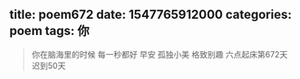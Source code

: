 title: poem672
date: 1547765912000
categories: poem
tags: 你
---
> 你在脑海里的时候
每一秒都好
早安
孤独小美
格致别趣
六点起床第672天 迟到50天